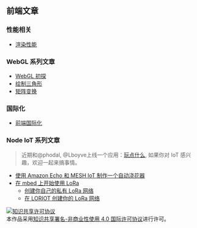 ## 前端文章
### 性能相关
* [渲染性能](https://github.com/sundway/blog/issues/2)

### WebGL 系列文章
* [WebGL 初探](https://github.com/sundway/blog/issues/3)
* [绘制三角形](https://github.com/sundway/blog/issues/4)
* [矩阵变换](https://github.com/sundway/blog/issues/5)

### 国际化
* [前端国际化](https://github.com/sundway/blog/issues/9)

### Node IoT 系列文章
 > 近期和@phodal, @Lboyve上线一个应用：[玩点什么](https://www.wandianshenme.com/), 如果你对 IoT 感兴趣，欢迎一起来搞事情。
 * [使用 Amazon Echo 和 MESH IoT 制作一个自动浇花器](https://github.com/sundway/blog/issues/6)
 * [在 mbed 上开始使用 LoRa](https://github.com/sundway/blog/issues/7)
   * [创建你自己的私有 LoRa 网络](https://github.com/sundway/blog/issues/8)
   * [在 LORIOT 创建你的 LoRa 网络](https://github.com/sundway/blog/issues/10)
  
  
  
<a rel="license" href="http://creativecommons.org/licenses/by-nc/4.0/"><img alt="知识共享许可协议" style="border-width:0" src="https://i.creativecommons.org/l/by-nc/4.0/88x31.png" /></a><br />本作品采用<a rel="license" href="http://creativecommons.org/licenses/by-nc/4.0/">知识共享署名-非商业性使用 4.0 国际许可协议</a>进行许可。
